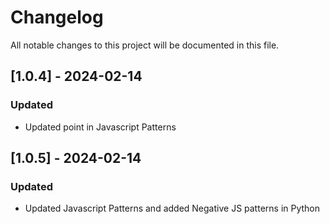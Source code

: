 # Changelog

All notable changes to this project will be documented in this file.


## [1.0.4] - 2024-02-14
### Updated
- Updated point in Javascript Patterns

## [1.0.5] - 2024-02-14
### Updated
- Updated Javascript Patterns and added Negative JS patterns in Python
